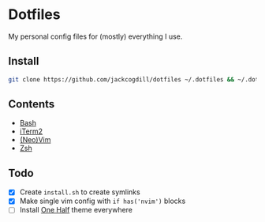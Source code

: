 # Dotfiles
My personal config files for (mostly) everything I use.

## Install

```bash
git clone https://github.com/jackcogdill/dotfiles ~/.dotfiles && ~/.dotfiles/install.sh
```

## Contents
- [Bash](home/.bashrc)
- [iTerm2](iterm2/com.googlecode.iterm2.plist)
- [(Neo)Vim](vim/init.vim)
- [Zsh](home/.zshrc)

## Todo

- [x] Create `install.sh` to create symlinks
- [x] Make single vim config with `if has('nvim')` blocks
- [ ] Install [One Half](https://github.com/sonph/onehalf) theme everywhere
